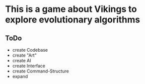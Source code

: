 # This is a game about Vikings to explore evolutionary algorithms

## ToDo
- create Codebase
- create "Art"
- create AI
- create Interface
- create Command-Structure
- expand
